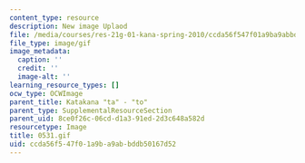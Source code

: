 ```yaml
---
content_type: resource
description: New image Uplaod
file: /media/courses/res-21g-01-kana-spring-2010/ccda56f547f01a9ba9abbddb50167d52_0531.gif
file_type: image/gif
image_metadata:
  caption: ''
  credit: ''
  image-alt: ''
learning_resource_types: []
ocw_type: OCWImage
parent_title: Katakana "ta" - "to"
parent_type: SupplementalResourceSection
parent_uid: 8ce0f26c-06cd-d1a3-91ed-2d3c648a582d
resourcetype: Image
title: 0531.gif
uid: ccda56f5-47f0-1a9b-a9ab-bddb50167d52
---
```


